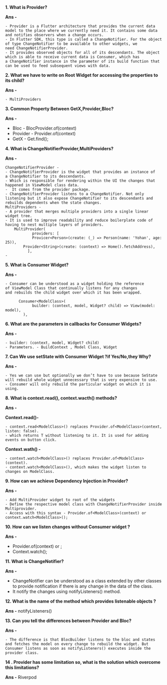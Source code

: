 
**1. What is Provider?**

  **Ans -**

    - Provider is a Flutter architecture that provides the current data model to the place where we currently need it. It contains some data and notifies observers when a change occurs. 
    - In Flutter SDK, this type is called a ChangeNotifier. For the object of type ChangeNotifier to be available to other widgets, we need ChangeNotifierProvider. 
    - It provides observed objects for all of its descendants. The object which is able to receive current data is Consumer, which has a ChangeNotifier instance in the parameter of its build function that can be used to feed subsequent views with data.

**2. What we have to write on Root Widget for accessing the properties to its child?**
	
  **Ans -**
  
    - MultiProviders 
**3. Common Property Between GetX,Provider,Bloc?**

  **Ans -**
  
  - Bloc - BlocProvider.of(context)
  - Provider - Provider.of(context)
  - GetX  - Get.find();

**4. What is ChangeNotifierProvider,MultiProviders?**
	
  **Ans -**
  
	ChangeNotifierProvider - 
    - ChangeNotifierProvider is the widget that provides an instance of a ChangeNotifier to its descendants.
    - Which is responsible for rendering within the UI the changes that happened in ViewModel class data.
    -  It comes from the provider package.
    - ChangeNotifierProvider listens to a ChangeNotifier. Not only listening but it also expose ChangeNotifier to its descendants and rebuilds dependents when the state changes.
	MultiProviders - 
    - A provider that merges multiple providers into a single linear widget tree. 
    - It is used to improve readability and reduce boilerplate code of having to nest multiple layers of providers.
		MultiProvider(
      			providers: [
        		Provicer<Person>(create: (_) => Person(name: 'Yohan', age: 25)),
			Provider<String>(create: (context) => Home().fetchAddress),
		      ],
    - 

	
**5. What is Consumer Widget?**
	 
   **Ans -**
   
    - Consumer can be understood as a widget holding the reference of ViewModel Class that continually listens for any changes and rebuilds the child widget over which it has been wrapped.
	
		  Consumer<ModelClass>(
      			builder: (context, model, Widget? child) => View(model: model),
    		),

**6. What are the parameters in callbacks for Consumer Widgets?**
	 
   **Ans -**
   
    - builder: (context, model, Widget? child) 
    - Parameters. - BuildContext , Model Class, Widget

**7. Can We use setState with Consumer Widget ?if Yes/No,they Why?**
	 
   **Ans -** 
   
    - Yes we can use but optionally we don’t have to use because SeState will rebuild whole widget unnecessary that is very expensive to use. 
    - Consumer will only rebuild the particular widget on which it is using.


**8. What is context.read(), context.wacth() methods?**
	
  **Ans -** 
  
  **Context.read()-** 
  
    - context.read<ModelClass>() replaces Provider.of<ModelClass>(context, listen: false).
    - which returns T without listening to it. It is used for adding events on button click. 

  **Context.wath() -** 

    - context.watch<ModelClass>() replaces Provider.of<ModelClass>(context).
    - context.watch<ModelClass>(), which makes the widget listen to changes on ModelClass.

**9. How can we achieve Dependency Injection in Provider?**
	
   **Ans -** 
  
    - Add MultiProvider widget to root of the widgets
    - Define the respective model class with ChangeNotifierProvider inside Multiprovider.
    - Access with this syntax - Provider.of<ModelClass>(context) or context.watch<ModelClass>();

**10. How can we listen changes without Consumer widget ?**
	
  **Ans -**
    
  - Provider.of<ModelClass>(context) or ;
  - Context.watch<ModelClass>();

**11. What is ChangeNotifier?**
  
  **Ans -** 
  
  - ChangeNotifier can be understood as a class extended by other classes to provide notification if there is any change in the data of the class.
  - It notify the changes using notifyListeners() method.

**12. What is the name of the method which provides listenable objects ?**
	
  **Ans -**  notifyListeners() 

**13. Can you tell the differences between Provider and Bloc?**

  **Ans -** 
  
    - The difference is that BlocBuilder listens to the bloc and states and fetches the model on every change to rebuild the widget. But Consumer listens as soon as notifyListeners() executes inside the provider class.
  
**14 . Provider has some limitation so, what is the solution which overcome this limitations?**
	
  **Ans -** 
     Riverpod

